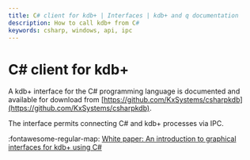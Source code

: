 ```yaml
---
title: C# client for kdb+ | Interfaces | kdb+ and q documentation
description: How to call kdb+ from C#
keywords: csharp, windows, api, ipc
---
```


# C# client for kdb+

A kdb+ interface for the C# programming language is documented and available for download from [https://github.com/KxSystems/csharpkdb](https://github.com/KxSystems/csharpkdb).

The interface permits connecting C# and kdb+ processes via IPC.

:fontawesome-regular-map:
[White paper: An introduction to graphical interfaces for kdb+ using C#](../wp/gui/index.md)
